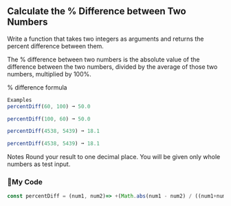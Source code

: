 ## Calculate the % Difference between Two Numbers
Write a function that takes two integers as arguments and returns the percent difference between them.

The % difference between two numbers is the absolute value of the difference between the two numbers, divided by the average of those two numbers, multiplied by 100%.

% difference formula
```js
Examples
percentDiff(60, 100) ➞ 50.0

percentDiff(100, 60) ➞ 50.0

percentDiff(4538, 5439) ➞ 18.1

percentDiff(4538, 5439) ➞ 18.1
```
Notes
Round your result to one decimal place.
You will be given only whole numbers as test input.

### :dvd:My Code
```js
const percentDiff = (num1, num2)=> +(Math.abs(num1 - num2) / ((num1+num2) / 2) * 100).toFixed(1);
```
